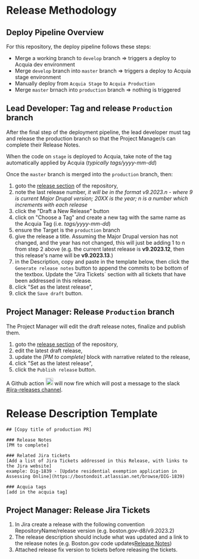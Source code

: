 # Release Methodology

## Deploy Pipeline Overview
For this repository, the deploy pipeline follows these steps:
- Merge a working branch to `develop` branch => triggers a deploy to Acquia dev environment
- Merge `develop` branch into `master` branch => triggers a deploy to Acquia stage environment
- Manually deploy from `Acquia Stage` to `Acquia Production`
- Merge `master` brnach into `production` branch => nothing is triggered

## Lead Developer: Tag and release `Production` branch
After the final step of the deployment pipeline, the lead developer must tag and release the production branch so that the 
Project Manager/s can complete their Release Notes.

When the code on `stage` is deployed to Acquia, take note of the tag automatically applied by Acquia (*typically tags/yyyy-mm-dd*)

Once the `master` branch is merged into the `production` branch, then:
1. goto the [release section](https://github.com/CityOfBoston/boston.gov-d8/releases) of the repository,
2. note the last release number, *it will be in the format v9.2023.n - where 9 is current Major Drupal version; 20XX is the year; n is a number which increments with each release*
3. click the "Draft a New Release" button
4. click on "Choose a Tag" and create a new tag with the same name as the Acquia Tag (i.e. _tags/yyyy-mm-dd_)
5. ensure the Target is the `production` branch
6. give the release a title.  Assuming the Major Drupal version has not changed, and the year has not changed, this will just be adding 1 to n from step 2 above (e.g. the current latest release is **v9.2023.12**, then this release's name will be **v9.2023.13**.)
7. in the Description, copy and paste in the template below, then click the `Generate release notes` button to append the commits to be bottom of the textbox. Update the "Jira Tickets` section with all tickets that have been addressed in this release.
8. click "Set as the latest release",
9. click the `Save draft` button.

## Project Manager: Release `Production` branch
The Project Manager will edit the draft release notes, finalize and publish them.
1. goto the [release section](https://github.com/CityOfBoston/digital-terraform/releases) of the repository,
2. edit the latest draft release,
3. update the *[PM to complete]* block with narrative related to the release,
4. click "Set as the latest release",
5. click the `Publish release` button.

A Github action <img src="https://s3-us-west-2.amazonaws.com/slack-files2/bot_icons/2023-02-09/4779927044435_48.png" alt="" style="width: 20px; height: 20px"/> will now fire which will post a message to the slack [#jira-releases channel](https://cityofboston-doit.slack.com/archives/C03UZ01E5N2).

# Release Description Template 
```
## [Copy title of production PR]

### Release Notes
[PM to complete]

### Related Jira tickets
[Add a list of Jira Tickets addressed in this Release, with links to the Jira website]
example: Dig-1839 - [Update residential exemption application in Assessing Online](https://bostondoit.atlassian.net/browse/DIG-1839)

### Acquia tags
[add in the acquia tag]
```
## Project Manager: Release Jira Tickets 
1. In Jira create a release with the following convention RepositoryName/release version (e.g. boston.gov-d8/v9.2023.2) 
2. The release description should include what was updated and a link to the release notes (e.g. Boston.gov code updates[Release Notes](https://github.com/CityOfBoston/boston.gov-d8/releases/tag/v9.2023.2))
3. Attached release fix version to tickets before releasing the tickets. 
